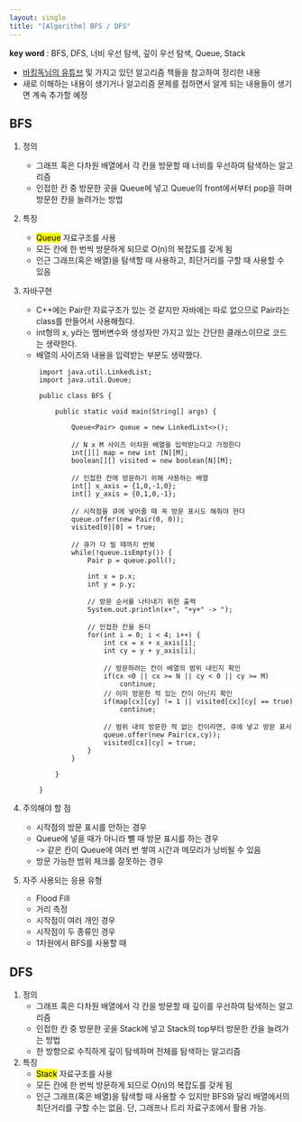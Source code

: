 ```yaml
---
layout: single
title: "[Algorithm] BFS / DFS"
---
```


**key word** : BFS, DFS, 너비 우선 탐색, 깊이 우선 탐색, Queue, Stack

- [바킹독님의 유튜브](https://www.youtube.com/watch?v=ftOmGdm95XI&list=PLtqbFd2VIQv4O6D6l9HcD732hdrnYb6CY&index=10) 및 가지고 있던 알고리즘 책들을 참고하여 정리한 내용
- 새로 이해하는 내용이 생기거나 알고리즘 문제를 접하면서 알게 되는 내용들이 생기면 계속 추가할 예정

## BFS

1. 정의

   - 그래프 혹은 다차원 배열에서 각 칸을 방문할 때 너비를 우선하여 탐색하는 알고리즘
   - 인접한 칸 중 방문한 곳을 Queue에 넣고 Queue의 front에서부터 pop을 하며 방문한 칸을 늘려가는 방법

2. 특징

   - <mark>Queue</mark> 자료구조를 사용
   - 모든 칸에 한 번씩 방문하게 되므로 O(n)의 복잡도를 갖게 됨
   - 인근 그래프(혹은 배열)을 탐색할 때 사용하고, 최단거리를 구할 때 사용할 수 있음

3. 자바구현

   - C++에는 Pair란 자료구조가 있는 것 같지만 자바에는 따로 없으므로 Pair라는 class를 만들어서 사용해줬다.
   - int형의 x, y라는 멤버변수와 생성자만 가지고 있는 간단한 클래스이므로 코드는 생략한다.
   - 배열의 사이즈와 내용을 입력받는 부분도 생략했다.

   ```
       import java.util.LinkedList;
       import java.util.Queue;

       public class BFS {

           public static void main(String[] args) {

               Queue<Pair> queue = new LinkedList<>();

               // N x M 사이즈 이차원 배열을 입력받는다고 가정한다
               int[][] map = new int [N][M];
               boolean[][] visited = new boolean[N][M];

               // 인접한 칸에 방문하기 위해 사용하는 배열
               int[] x_axis = {1,0,-1,0};
               int[] y_axis = {0,1,0,-1};

               // 시작점을 큐에 넣어줄 때 꼭 방문 표시도 해줘야 한다
               queue.offer(new Pair(0, 0));
               visited[0][0] = true;

               // 큐가 다 빌 때까지 반복
               while(!queue.isEmpty()) {
                   Pair p = queue.poll();

                   int x = p.x;
                   int y = p.y;

                   // 방문 순서를 나타내기 위한 출력
                   System.out.println(x+", "+y+" -> ");

                   // 인접한 칸을 돈다
                   for(int i = 0; i < 4; i++) {
                       int cx = x + x_axis[i];
                       int cy = y + y_axis[i];

                       // 방문하려는 칸이 배열의 범위 내인지 확인
                       if(cx <0 || cx >= N || cy < 0 || cy >= M)
                           continue;
                       // 이미 방문한 적 있는 칸이 아닌지 확인
                       if(map[cx][cy] != 1 || visited[cx][cy] == true)
                           continue;

                       // 범위 내의 방문한 적 없는 칸이라면, 큐에 넣고 방문 표시
                       queue.offer(new Pair(cx,cy));
                       visited[cx][cy] = true;
                   }
               }

           }

       }
   ```

4. 주의해야 할 점
   - 시작점의 방문 표시를 안하는 경우
   - Queue에 넣을 때가 아니라 뺄 때 방문 표시를 하는 경우
     <br>
     -> 같은 칸이 Queue에 여러 번 쌓여 시간과 메모리가 낭비될 수 있음
   - 방문 가능한 범위 체크를 잘못하는 경우
5. 자주 사용되는 응용 유형
   - Flood Fill
   - 거리 측정
   - 시작점이 여러 개인 경우
   - 시작점이 두 종류인 경우
   - 1차원에서 BFS를 사용할 때

## DFS

1. 정의
   - 그래프 혹은 다차원 배열에서 각 칸을 방문할 때 깊이를 우선하여 탐색하는 알고리즘
   - 인접한 칸 중 방문한 곳을 Stack에 넣고 Stack의 top부터 방문한 칸을 늘려가는 방법
   - 한 방향으로 수직하게 깊이 탐색하며 전체를 탐색하는 알고리즘
2. 특징
   - <mark>Stack</mark> 자료구조를 사용
   - 모든 칸에 한 번씩 방문하게 되므로 O(n)의 복잡도를 갖게 됨
   - 인근 그래프(혹은 배열)을 탐색할 때 사용할 수 있지만 BFS와 달리 배열에서의 최단거리를 구할 수는 없음. 단, 그래프나 트리 자료구조에서 활용 가능.
